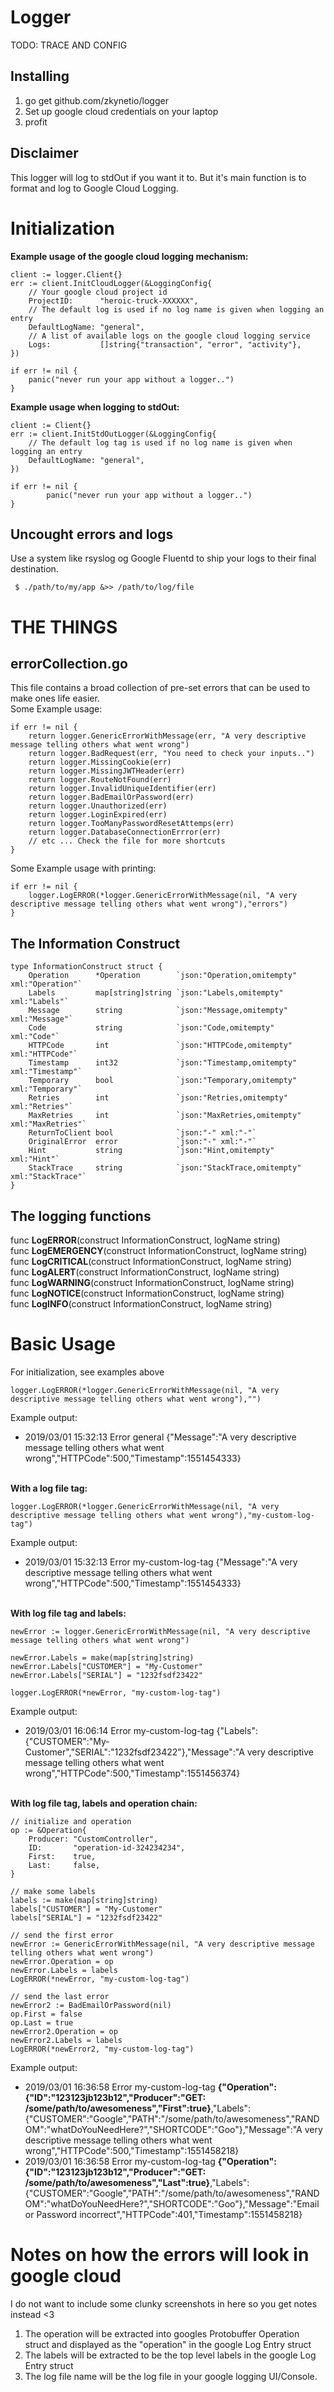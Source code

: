 # Logger

TODO: TRACE AND CONFIG

## Installing
1. go get github.com/zkynetio/logger
2. Set up google cloud credentials on your laptop
3. profit

## Disclaimer
This logger will log to stdOut if you want it to. But it's main function is to format and log to Google Cloud Logging.

# Initialization
<b>Example usage of the google cloud logging mechanism: </b>
```
client := logger.Client{}
err := client.InitCloudLogger(&LoggingConfig{
    // Your google cloud project id
    ProjectID:      "heroic-truck-XXXXXX",
    // The default log is used if no log name is given when logging an entry
    DefaultLogName: "general",
    // A list of available logs on the google cloud logging service
    Logs:           []string{"transaction", "error", "activity"},
})

if err != nil {
    panic("never run your app without a logger..")
}
```
<b>Example usage when logging to stdOut:</b>
```
client := Client{}
err := client.InitStdOutLogger(&LoggingConfig{
    // The default log tag is used if no log name is given when logging an entry
    DefaultLogName: "general",
})

if err != nil {
        panic("never run your app without a logger..")
}
```

## Uncought errors and logs
Use a system like rsyslog og Google Fluentd to ship your logs to their final destination.
```
 $ ./path/to/my/app &>> /path/to/log/file
```

# THE THINGS
## errorCollection.go
This file contains a broad collection of pre-set errors that can be used to make ones life easier.<br>
Some Example usage:
```
if err != nil {
    return logger.GenericErrorWithMessage(err, "A very descriptive message telling others what went wrong")
    return logger.BadRequest(err, "You need to check your inputs..")
    return logger.MissingCookie(err)
    return logger.MissingJWTHeader(err)
    return logger.RouteNotFound(err)
    return logger.InvalidUniqueIdentifier(err)
    return logger.BadEmailOrPassword(err)
    return logger.Unauthorized(err)
    return logger.LoginExpired(err)
    return logger.TooManyPasswordResetAttemps(err)
    return logger.DatabaseConnectionErrror(err)
    // etc ... Check the file for more shortcuts
}

```

Some Example usage with printing:
```
if err != nil {
    logger.LogERROR(*logger.GenericErrorWithMessage(nil, "A very descriptive message telling others what went wrong"),"errors")
}

```

## The Information Construct
```
type InformationConstruct struct {
	Operation      *Operation        `json:"Operation,omitempty" xml:"Operation"`
	Labels         map[string]string `json:"Labels,omitempty" xml:"Labels"`
	Message        string            `json:"Message,omitempty" xml:"Message"`
	Code           string            `json:"Code,omitempty" xml:"Code"`
	HTTPCode       int               `json:"HTTPCode,omitempty" xml:"HTTPCode"`
	Timestamp      int32             `json:"Timestamp,omitempty" xml:"Timestamp"`
	Temporary      bool              `json:"Temporary,omitempty" xml:"Temporary"`
	Retries        int               `json:"Retries,omitempty" xml:"Retries"`
	MaxRetries     int               `json:"MaxRetries,omitempty" xml:"MaxRetries"`
	ReturnToClient bool              `json:"-" xml:"-"`
	OriginalError  error             `json:"-" xml:"-"`
	Hint           string            `json:"Hint,omitempty" xml:"Hint"`
	StackTrace     string            `json:"StackTrace,omitempty" xml:"StackTrace"`
}
```
## The logging functions

func <b>LogERROR</b>(construct InformationConstruct, logName string)<br>
func <b>LogEMERGENCY</b>(construct InformationConstruct, logName string)<br>
func <b>LogCRITICAL</b>(construct InformationConstruct, logName string)<br>
func <b>LogALERT</b>(construct InformationConstruct, logName string)<br>
func <b>LogWARNING</b>(construct InformationConstruct, logName string)<br>
func <b>LogNOTICE</b>(construct InformationConstruct, logName string)<br>
func <b>LogINFO</b>(construct InformationConstruct, logName string)<br>  




# Basic Usage
For initialization, see examples above
```
logger.LogERROR(*logger.GenericErrorWithMessage(nil, "A very descriptive message telling others what went wrong"),"")
```
Example output:
- 2019/03/01 15:32:13 Error general {"Message":"A very descriptive message telling others what went wrong","HTTPCode":500,"Timestamp":1551454333}

<br>
<b>With a log file tag:<br></b>

```
logger.LogERROR(*logger.GenericErrorWithMessage(nil, "A very descriptive message telling others what went wrong"),"my-custom-log-tag")
```
Example output:
- 2019/03/01 15:32:13 Error my-custom-log-tag {"Message":"A very descriptive message telling others what went wrong","HTTPCode":500,"Timestamp":1551454333}

<br>
<b>With log file tag and labels:<br></b>

```
newError := logger.GenericErrorWithMessage(nil, "A very descriptive message telling others what went wrong")

newError.Labels = make(map[string]string)
newError.Labels["CUSTOMER"] = "My-Customer"
newError.Labels["SERIAL"] = "1232fsdf23422"

logger.LogERROR(*newError, "my-custom-log-tag")
```
Example output:
 - 2019/03/01 16:06:14 Error my-custom-log-tag {"Labels":{"CUSTOMER":"My-Customer","SERIAL":"1232fsdf23422"},"Message":"A very descriptive message telling others what went wrong","HTTPCode":500,"Timestamp":1551456374}

<br>
<b>With log file tag, labels and operation chain:<br></b>

```
// initialize and operation
op := &Operation{
    Producer: "CustomController",
    ID:       "operation-id-324234234",
    First:    true,
    Last:     false,
}

// make some labels
labels := make(map[string]string)
labels["CUSTOMER"] = "My-Customer"
labels["SERIAL"] = "1232fsdf23422"

// send the first error
newError := GenericErrorWithMessage(nil, "A very descriptive message telling others what went wrong")
newError.Operation = op
newError.Labels = labels
LogERROR(*newError, "my-custom-log-tag")

// send the last error
newError2 := BadEmailOrPassword(nil)
op.First = false
op.Last = true
newError2.Operation = op
newError2.Labels = labels
LogERROR(*newError2, "my-custom-log-tag")
```
Example output:
- 2019/03/01 16:36:58 Error my-custom-log-tag <b>{"Operation":{"ID":"123123jb123b12","Producer":"GET: /some/path/to/awesomeness","First":true}</b>,"Labels":{"CUSTOMER":"Google","PATH":"/some/path/to/awesomeness","RANDOM":"whatDoYouNeedHere?","SHORTCODE":"Goo"},"Message":"A very descriptive message telling others what went wrong","HTTPCode":500,"Timestamp":1551458218}
- 2019/03/01 16:36:58 Error my-custom-log-tag <b>{"Operation":{"ID":"123123jb123b12","Producer":"GET: /some/path/to/awesomeness","Last":true}</b>,"Labels":{"CUSTOMER":"Google","PATH":"/some/path/to/awesomeness","RANDOM":"whatDoYouNeedHere?","SHORTCODE":"Goo"},"Message":"Email or Password incorrect","HTTPCode":401,"Timestamp":1551458218}


# Notes on how the errors will look in google cloud
I do not want to include some clunky screenshots in here so you get notes instead <3
1. The operation will be extracted into googles Protobuffer Operation struct and displayed as the "operation" in the google Log Entry struct
2. The labels will be extracted to be the top level labels in the google Log Entry struct
3. The log file name will be the log file in your google logging UI/Console.